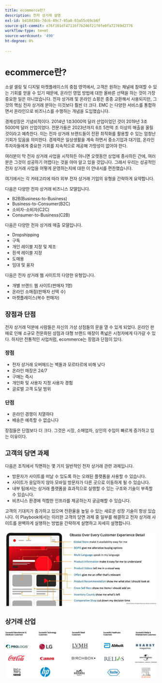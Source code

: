 ```yaml
---
title: ecommerce란?
description: 전자 상거래 설명
exl-id: b418d36b-7dc6-49c7-95a8-03a55c69cb6f
source-git-commit: e76f101df47116f7b246f21f0fe0fa72769d2776
workflow-type: tm+mt
source-wordcount: '490'
ht-degree: 0%

---
```


# ecommerce란?

소셜 셀링 및 디지털 마켓플레이스의 중첩 영역에서, 고객은 원하는 채널에 참여할 수 있는 기회를 얻을 수 있기 때문에, 온라인 영업 방법에 대한 올바른 선택을 하는 것이 가장 중요한 일은 아니었습니다. 전자 상거래 및 온라인 쇼핑은 종종 교환해서 사용되지만, 그것의 핵심 전자 상거래 분야는 이것보다 훨씬 더 크다. EMC 는 다양한 서비스를 통합하면서 온라인으로 비즈니스를 수행하는 개념을 도입했습니다.

경제성장은 기념비적이다. 2014년 1조3000억 달러 산업이었던 것이 2019년 3조5000억 달러 산업이었다. 전문가들은 2023년까지 6조 5천억 조 이상의 매출을 올릴 것이라고 예측한다. 이는 전자 상거래 브랜드들이 전환 최적화를 활용할 수 있는 엄청난 기회가 있음을 의미한다. 경제력은 일상생활을 계속 하면서 중소기업과 대기업, 온라인 투자자들에게 중요한 기회를 지속적으로 제공해 가망성이 없어야 한다.

여러분이 막 전자 상거래 사업을 시작하든 아니면 오랫동안 상업에 종사하든 간에, 여러분은 그것이 성공하기 어렵다는 것을 아마 알고 있을 것입니다. 그래서 우리는 성공적인 전자 상거래 사업을 어떻게 운영하는지에 대한 이 안내서를 편찬했습니다.

여기에서는 각 카테고리에 따라 외부 전자 상거래 기업의 유형을 간략하게 요약합니다.

다음은 다양한 전자 상거래 비즈니스 모델입니다.

- B2B(Business-to-Business)
- Business-to-Consumer(B2C)
- 소비자-소비자(C2C)
- Consumer-to-Business(C2B)

다음은 다양한 전자 상거래 매출 모델입니다.

- Dropshipping
- 구독
- 개인 레이블 지정 및 제조
- 흰색 레이블 지정
- 도매용
- 임대 및 융자

다음은 전자 상거래 웹 사이트의 다양한 유형입니다.

- 개별 브랜드 웹 사이트(판매자 1명)
- 온라인 소매점(판매자 선택 수)
- 마켓플레이스(복수 판매자)

## 장점과 단점

전자 상거래 덕분에 사람들은 자신의 가상 상점들의 문을 열 수 있게 되었다. 온라인 판매로 인해 소규모 전문화된 상점과 대형 브랜드 매장이 폭넓은 시청자에게 다가갈 수 있다. 하지만 전통적인 사업처럼, ecommerce는 장점과 단점이 있다.

### 장점

- 전자 상거래 오버헤드는 벽돌과 모르타르에 비해 낮다
- 온라인 매장은 24/7
- 구매는 즉시
- 개인화 및 사용자 지정 사용자 경험
- 글로벌 고객 도달 범위

### 단점

- 온라인 경쟁이 치열하다
- 배송은 예측할 수 없습니다

장점들은 단점보다 더 크다. 그것은 시장, 소매업자, 상인의 수입이 빠르게 증가하고 있는 이유이다.

## 고객의 당면 과제

다음은 조직에서 직면하는 몇 가지 일반적인 전자 상거래 관련 과제입니다.

- 방문자가 사이트를 떠날 수 있도록 하는 오래된 플랫폼을 사용할 수 있습니다.
- 사이트가 응답하지 않아 모바일 방문자가 다른 곳으로 이동하게 될 수 있습니다.
- 내부 팀에서는 상거래 플랫폼을 효과적으로 실행할 수 있는 구조와 기술이 부족할 수 있습니다.
- 비즈니스 환경에 적합한 인프라를 제공하는지 궁금해할 수 있습니다.

고객의 기대치가 증가하고 있으며 전환율을 높일 수 있는 새로운 성장 기술이 항상 있습니다. 이 Playbook에서는 이러한 고객의 당면 과제 중 일부를 해결하고 전자 상거래 사이트를 완벽하게 실행하는 방법을 간략하게 설명하고 자세히 설명합니다.

![상거래 기술의 가치](../../assets/playbooks/commerce-tech.png)

## 상거래 산업

![상거래 기술의 가치](../../assets/playbooks/commerce-industries.png)

